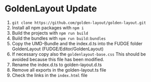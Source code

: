 # GoldenLayout Update
1. `git clone https://github.com/golden-layout/golden-layout.git`
2. Install all npm packages with `npm i`
3. Build the projects with `npm run build`
4. Build the bundles with `npm run build:bundles`
5. Copy the UMD-Bundle and the index.d.ts into the FUDGE folder GoldenLayout (FUDGE/Editor/GoldenLayout)
6. If necessary copy also the `goldenlayout-base.css` 
This should be avoided because this file has been modified. 
7. Rename the index.d.ts to golden-layout.d.ts
8. Remove all exports in the golden-layout.ts file
9. Check the links in the `index.html` file 

